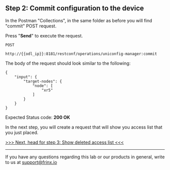## Step 2: Commit configuration to the device

In the Postman "Collections", in the same folder as before you will find "commit" POST request.


Press "**Send**" to execute the request.

```
POST

http://{{odl_ip}}:8181/restconf/operations/uniconfig-manager:commit
```


The body of the request should look similar to the following:

```
{
    "input": {
        "target-nodes": {
            "node": [
                "xr5"
            ]
        }
    }
}
```

Expected Status code: **200 OK**

In the next step, you will create a request that will show you access list that you just placed.

[>>> Next, head for step 3: Show deleted access list <<<](12.md)

---
If you have any questions regarding this lab or our products in general, write to us at [support@frinx.io](mailto:support@frinx.io)